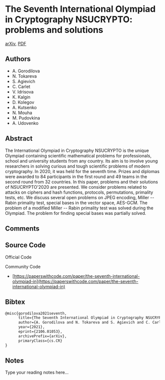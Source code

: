 
# The Seventh International Olympiad in Cryptography NSUCRYPTO: problems and solutions

[arXiv](https://arxiv.org/abs/2106.01053), [PDF](https://arxiv.org/pdf/2106.01053.pdf)

## Authors

- A. Gorodilova
- N. Tokareva
- S. Agievich
- C. Carlet
- V. Idrisova
- K. Kalgin
- D. Kolegov
- A. Kutsenko
- N. Mouha
- M. Pudovkina
- A. Udovenko

## Abstract

The International Olympiad in Cryptography NSUCRYPTO is the unique Olympiad containing scientific mathematical problems for professionals, school and university students from any country. Its aim is to involve young researchers in solving curious and tough scientific problems of modern cryptography. In 2020, it was held for the seventh time. Prizes and diplomas were awarded to 84 participants in the first round and 49 teams in the second round from 32 countries. In this paper, problems and their solutions of NSUCRYPTO'2020 are presented. We consider problems related to attacks on ciphers and hash functions, protocols, permutations, primality tests, etc. We discuss several open problems on JPEG encoding, Miller -- Rabin primality test, special bases in the vector space, AES-GCM. The problem of a modified Miller -- Rabin primality test was solved during the Olympiad. The problem for finding special bases was partially solved.

## Comments



## Source Code

Official Code



Community Code

- [https://paperswithcode.com/paper/the-seventh-international-olympiad-in](https://paperswithcode.com/paper/the-seventh-international-olympiad-in)

## Bibtex

```tex
@misc{gorodilova2021seventh,
      title={The Seventh International Olympiad in Cryptography NSUCRYPTO: problems and solutions}, 
      author={A. Gorodilova and N. Tokareva and S. Agievich and C. Carlet and V. Idrisova and K. Kalgin and D. Kolegov and A. Kutsenko and N. Mouha and M. Pudovkina and A. Udovenko},
      year={2021},
      eprint={2106.01053},
      archivePrefix={arXiv},
      primaryClass={cs.CR}
}
```

## Notes

Type your reading notes here...

